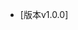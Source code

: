 <!-- - 导航1
  - [home 1](/)
  - [guide 1](/guide)

- 主题选择
  - [home 2](index2.html)
  - [guide 2](/zh-cn/guide)
* [中文](/zh-cn/)
* [英](/) -->
* [版本v1.0.0]